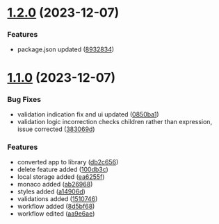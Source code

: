 # [1.2.0](https://github.com/Chipsetjunkie/vite-library-template/compare/v1.1.0...v1.2.0) (2023-12-07)


### Features

* package.json updated ([8932834](https://github.com/Chipsetjunkie/vite-library-template/commit/89328341c3038b9b6069bb751976ff0e86913e64))



# [1.1.0](https://github.com/Chipsetjunkie/vite-library-template/compare/100db3cc662dc93711525a13b32bbae44413e42a...v1.1.0) (2023-12-07)


### Bug Fixes

* validation indication fix and ui updated ([0850ba1](https://github.com/Chipsetjunkie/vite-library-template/commit/0850ba176d49d66ca479ce512d79db2b7fc815b0))
* validation logic incorrection checks children rather than expression, issue corrected ([383069d](https://github.com/Chipsetjunkie/vite-library-template/commit/383069db2244940d40af4d764e0e0923a9b10e59))


### Features

* converted app to library ([db2c656](https://github.com/Chipsetjunkie/vite-library-template/commit/db2c6565d66da4989761817e152cdadbe1558c1f))
* delete feature added ([100db3c](https://github.com/Chipsetjunkie/vite-library-template/commit/100db3cc662dc93711525a13b32bbae44413e42a))
* local storage added ([ea6255f](https://github.com/Chipsetjunkie/vite-library-template/commit/ea6255f1c6096b08830e0ee7e71492a911ca47d4))
* monaco added ([ab26968](https://github.com/Chipsetjunkie/vite-library-template/commit/ab26968031465a4bc7c174360e3f11189744e6e5))
* styles added ([a14906d](https://github.com/Chipsetjunkie/vite-library-template/commit/a14906d9e7fccaa835000fc4f3f520ce67b41058))
* validations added ([1510746](https://github.com/Chipsetjunkie/vite-library-template/commit/15107469b94376193e3442c5f4bcebb23fd0ee7b))
* workflow added ([8d5bf68](https://github.com/Chipsetjunkie/vite-library-template/commit/8d5bf688bd97d62f6f3641f6b586e4d0ec4edd3f))
* workflow edited ([aa9e6ae](https://github.com/Chipsetjunkie/vite-library-template/commit/aa9e6ae098f101e1fdd4b98d45491bf13fd003a5))



